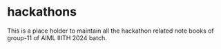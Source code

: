 # hackathons

This is a place holder to maintain all the hackathon related note books of group-11 of AIML IIITH 2024 batch. 